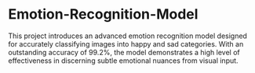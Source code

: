 # Emotion-Recognition-Model
This project introduces an advanced emotion recognition model designed for accurately classifying images into happy and sad categories. With an outstanding accuracy of 99.2%, the model demonstrates a high level of effectiveness in discerning subtle emotional nuances from visual input.
